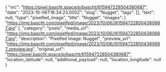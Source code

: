{
  "src": "https://pixel.bascht.space/p/bascht/615947228504380687",
  "date": "2023-10-06T16:34:23.000Z",
  "slug": "Nugget",
  "tags": [],
  "text": null,
  "type": "pixelfed_image",
  "title": "Nugget",
  "images": [
    "https://img.bascht.com/pixelfed/image/2023/10/06//615947228504380687.jpg"
  ],
  "category": "posts",
  "media_url": "https://img.bascht.com/pixelfed/image/2023/10/06//615947228504380687.jpg",
  "description": "Pixelfed Image: Nugget",
  "preview_url": "https://img.bascht.com/pixelfed/image/2023/10/06//615947228504380687_preview.jpg",
  "original_url": "https://pixel.bascht.space/p/bascht/615947228504380687",
  "location_latitude": null,
  "additional_payload": null,
  "location_longitude": null
}